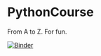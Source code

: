 # PythonCourse

From A to Z. For fun.

[![Binder](https://mybinder.org/badge_logo.svg)](https://mybinder.org/v2/gh/reisportela/PythonCourse/HEAD?urlpath=lab)
